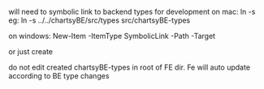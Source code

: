 will need to symbolic link to backend types for development
on mac:
ln -s <path to BE types dir from DESTINATION path> <user created destination path>
eg:
ln -s ../../chartsyBE/src/types src/chartsyBE-types

on windows:
New-Item -ItemType SymbolicLink -Path <link-name> -Target <target>

or just create

do not edit created chartsyBE-types in root of FE dir. Fe will auto update according to BE type changes
